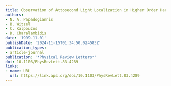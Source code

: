 ```yaml
---
title: Observation of Attosecond Light Localization in Higher Order Harmonic Generation
authors:
- N. A. Papadogiannis
- B. Witzel
- C. Kalpouzos
- D. Charalambidis
date: '1999-11-01'
publishDate: '2024-11-15T01:34:50.024583Z'
publication_types:
- article-journal
publication: '*Physical Review Letters*'
doi: 10.1103/PhysRevLett.83.4289
links:
- name: URL
  url: https://link.aps.org/doi/10.1103/PhysRevLett.83.4289
---
```

